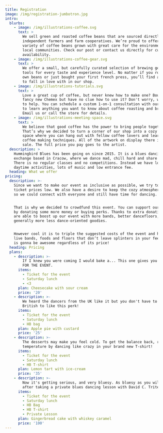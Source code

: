 ```yaml
---
title: Registration
image: /img/registration-jumbotron.jpg
intro:
  blurbs:
    - image: /img/illustrations-coffee.svg
      text: >
        We sell green and roasted coffee beans that are sourced directly from
        independent farmers and farm cooperatives. We’re proud to offer a
        variety of coffee beans grown with great care for the environment and
        local communities. Check our post or contact us directly for current
        availability.
    - image: /img/illustrations-coffee-gear.svg
      text: >
        We offer a small, but carefully curated selection of brewing gear and
        tools for every taste and experience level. No matter if you roast your
        own beans or just bought your first french press, you’ll find a gadget
        to fall in love with in our shop.
    - image: /img/illustrations-tutorials.svg
      text: >
        Love a great cup of coffee, but never knew how to make one? Bought a
        fancy new Chemex but have no clue how to use it? Don't worry, we’re here
        to help. You can schedule a custom 1-on-1 consultation with our baristas
        to learn anything you want to know about coffee roasting and brewing.
        Email us or call the store for details.
    - image: /img/illustrations-meeting-space.svg
      text: >
        We believe that good coffee has the power to bring people together.
        That’s why we decided to turn a corner of our shop into a cozy meeting
        space where you can hang out with fellow coffee lovers and learn about
        coffee making techniques. All of the artwork on display there is for
        sale. The full price you pay goes to the artist.
  description: >
    Hummingbird Blues has been going on since 2015. It is a blues dancing
    exchange based in Cracow, where we dance mad, chill hard and share crazy.
    There is no regular classes and no competitions. Instead we have lots of
    daytime activities, lots of music and low entrance fee.
  heading: What we offer
pricing:
  description: >-
    Since we want to make our event as inclusive as possible, we try to keep the
    ticket prices low. We also have a desire to keep the cozy atmosphere here,
    so we could connect with everyone and still have time for dancing.


    That is why we decided to crowdfund this event. You can support our exchange
    by donating some more money or buying perks. Thanks to extra donations we
    are able to boost up our event with more bands, better dancefloors, and
    generally more less dance-oriented goodies.


    However cool it is to triple the suggested costs of the event and have many
    live bands, foods and floors that don’t leave splinters in your feet, HB2018
    is gonna be awesome regardless of its price!
  heading: Pricing
  plans:
    - description: >-
        If I knew you were coming I would bake a... This one gives you a TICKET
        FOR THE EVENT.
      items:
        - Ticket for the event
        - Saturday lunch
        - <3
      plan: Cheesecake with sour cream
      price: '20'
    - description: >-
        We heard the dancers from the UK like it but you don't have to be
        British to like this perk!
      items:
        - Ticket for the event
        - Saturday lunch
        - HB bag
      plan: Apple pie with custard
      price: '25'
    - description: >-
        The desserts may make you feel cold. To get the balance back, raise the
        temperature by dancing like crazy in your brand new T-shirt!
      items:
        - Ticket for the event
        - Saturday lunch
        - HB T-shirt
      plan: Lemon tart with ice-cream
      price: '35'
    - description: >-
        Now it's getting serious, and very bluesy. As bluesy as you will be
        after taking a private blues dancing lesson with David C. Tritel!
      items:
        - Ticket for the event
        - Saturday lunch
        - HB Bag
        - HB T-shirt
        - Private Lesson
      plan: Gingerbread cake with whiskey caramel
      price: '100'
---
```


